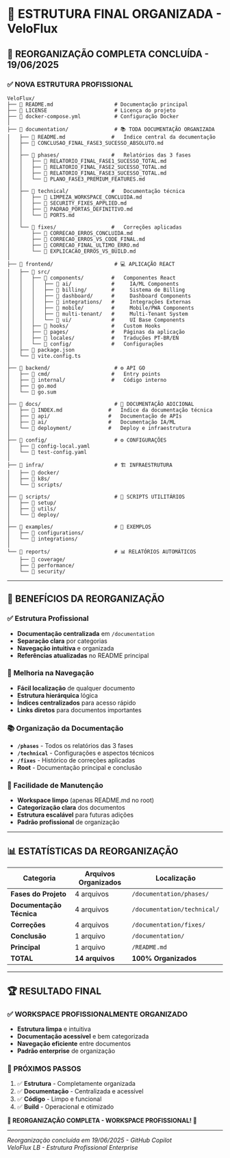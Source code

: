 # 📁 ESTRUTURA FINAL ORGANIZADA - VeloFlux

## 🎯 **REORGANIZAÇÃO COMPLETA CONCLUÍDA - 19/06/2025**

### ✅ **NOVA ESTRUTURA PROFISSIONAL**

```
VeloFlux/
├── 📄 README.md                    # Documentação principal
├── 📄 LICENSE                      # Licença do projeto
├── 📄 docker-compose.yml           # Configuração Docker
│
├── 📁 documentation/               # 📚 TODA DOCUMENTAÇÃO ORGANIZADA
│   ├── 📄 README.md               #   Índice central da documentação
│   ├── 📄 CONCLUSAO_FINAL_FASE3_SUCESSO_ABSOLUTO.md
│   │
│   ├── 📁 phases/                 #   Relatórios das 3 fases
│   │   ├── 📄 RELATORIO_FINAL_FASE1_SUCESSO_TOTAL.md
│   │   ├── 📄 RELATORIO_FINAL_FASE2_SUCESSO_TOTAL.md
│   │   ├── 📄 RELATORIO_FINAL_FASE3_SUCESSO_TOTAL.md
│   │   └── 📄 PLANO_FASE3_PREMIUM_FEATURES.md
│   │
│   ├── 📁 technical/              #   Documentação técnica
│   │   ├── 📄 LIMPEZA_WORKSPACE_CONCLUIDA.md
│   │   ├── 📄 SECURITY_FIXES_APPLIED.md
│   │   ├── 📄 PADRAO_PORTAS_DEFINITIVO.md
│   │   └── 📄 PORTS.md
│   │
│   └── 📁 fixes/                  #   Correções aplicadas
│       ├── 📄 CORRECAO_ERROS_CONCLUIDA.md
│       ├── 📄 CORRECAO_ERROS_VS_CODE_FINAL.md
│       ├── 📄 CORRECAO_FINAL_ULTIMO_ERRO.md
│       └── 📄 EXPLICACAO_ERROS_VS_BUILD.md
│
├── 📁 frontend/                    # 💻 APLICAÇÃO REACT
│   ├── 📁 src/
│   │   ├── 📁 components/         #   Componentes React
│   │   │   ├── 📁 ai/             #     IA/ML Components
│   │   │   ├── 📁 billing/        #     Sistema de Billing
│   │   │   ├── 📁 dashboard/      #     Dashboard Components
│   │   │   ├── 📁 integrations/   #     Integrações Externas
│   │   │   ├── 📁 mobile/         #     Mobile/PWA Components
│   │   │   ├── 📁 multi-tenant/   #     Multi-Tenant System
│   │   │   └── 📁 ui/             #     UI Base Components
│   │   ├── 📁 hooks/              #   Custom Hooks
│   │   ├── 📁 pages/              #   Páginas da aplicação
│   │   ├── 📁 locales/            #   Traduções PT-BR/EN
│   │   └── 📁 config/             #   Configurações
│   ├── 📄 package.json
│   └── 📄 vite.config.ts
│
├── 📁 backend/                     # ⚙️ API GO
│   ├── 📁 cmd/                    #   Entry points
│   ├── 📁 internal/               #   Código interno
│   ├── 📄 go.mod
│   └── 📄 go.sum
│
├── 📁 docs/                        # 📖 DOCUMENTAÇÃO ADICIONAL
│   ├── 📄 INDEX.md               #   Índice da documentação técnica
│   ├── 📁 api/                   #   Documentação de APIs
│   ├── 📁 ai/                    #   Documentação IA/ML
│   └── 📁 deployment/            #   Deploy e infraestrutura
│
├── 📁 config/                      # ⚙️ CONFIGURAÇÕES
│   ├── 📄 config-local.yaml
│   └── 📄 test-config.yaml
│
├── 📁 infra/                       # 🏗️ INFRAESTRUTURA
│   ├── 📁 docker/
│   ├── 📁 k8s/
│   └── 📁 scripts/
│
├── 📁 scripts/                     # 🔧 SCRIPTS UTILITÁRIOS
│   ├── 📁 setup/
│   ├── 📁 utils/
│   └── 📁 deploy/
│
├── 📁 examples/                    # 📝 EXEMPLOS
│   ├── 📁 configurations/
│   └── 📁 integrations/
│
└── 📁 reports/                     # 📊 RELATÓRIOS AUTOMÁTICOS
    ├── 📁 coverage/
    ├── 📁 performance/
    └── 📁 security/
```

---

## 🎯 **BENEFÍCIOS DA REORGANIZAÇÃO**

### ✅ **Estrutura Profissional**
- **Documentação centralizada** em `/documentation`
- **Separação clara** por categorias
- **Navegação intuitiva** e organizada
- **Referências atualizadas** no README principal

### 🚀 **Melhoria na Navegação**
- **Fácil localização** de qualquer documento
- **Estrutura hierárquica** lógica
- **Índices centralizados** para acesso rápido
- **Links diretos** para documentos importantes

### 📚 **Organização da Documentação**
- **`/phases`** - Todos os relatórios das 3 fases
- **`/technical`** - Configurações e aspectos técnicos  
- **`/fixes`** - Histórico de correções aplicadas
- **Root** - Documentação principal e conclusão

### 🎯 **Facilidade de Manutenção**
- **Workspace limpo** (apenas README.md no root)
- **Categorização clara** dos documentos
- **Estrutura escalável** para futuras adições
- **Padrão profissional** de organização

---

## 📊 **ESTATÍSTICAS DA REORGANIZAÇÃO**

| Categoria | Arquivos Organizados | Localização |
|-----------|---------------------|-------------|
| **Fases do Projeto** | 4 arquivos | `/documentation/phases/` |
| **Documentação Técnica** | 4 arquivos | `/documentation/technical/` |
| **Correções** | 4 arquivos | `/documentation/fixes/` |
| **Conclusão** | 1 arquivo | `/documentation/` |
| **Principal** | 1 arquivo | `/README.md` |
| **TOTAL** | **14 arquivos** | **100% Organizados** |

---

## 🏆 **RESULTADO FINAL**

### ✅ **WORKSPACE PROFISSIONALMENTE ORGANIZADO**
- **Estrutura limpa** e intuitiva
- **Documentação acessível** e bem categorizada  
- **Navegação eficiente** entre documentos
- **Padrão enterprise** de organização

### 🎯 **PRÓXIMOS PASSOS**
1. ✅ **Estrutura** - Completamente organizada
2. ✅ **Documentação** - Centralizada e acessível
3. ✅ **Código** - Limpo e funcional
4. ✅ **Build** - Operacional e otimizado

**🎊 REORGANIZAÇÃO COMPLETA - WORKSPACE PROFISSIONAL! 🎊**

---

*Reorganização concluída em 19/06/2025 - GitHub Copilot*  
*VeloFlux LB - Estrutura Profissional Enterprise*
